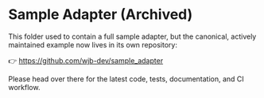 # Sample Adapter (Archived)

This folder used to contain a full sample adapter, but the canonical, actively maintained example now lives in its own repository:

👉 https://github.com/wjb-dev/sample_adapter

Please head over there for the latest code, tests, documentation, and CI workflow.
